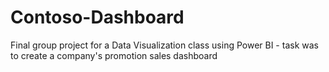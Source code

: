 # Contoso-Dashboard
Final group project for a Data Visualization class using Power BI - task was to create a company's promotion sales dashboard
